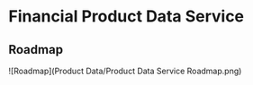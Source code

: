 # Financial Product Data Service

## Roadmap

![Roadmap](Product Data/Product Data Service Roadmap.png)
